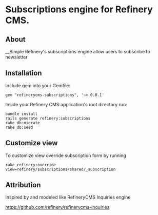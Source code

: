 # Subscriptions engine for Refinery CMS.

## About

__Simple Refinery's subscriptions engine allow users to subscribe to newsletter


## Installation

Include gem into your Gemfile:

    gem "refinerycms-subscriptions", '~> 0.0.1'

Inside your Refinery CMS application's root directory run:

    bundle install
    rails generate refinery:subscriptions
    rake db:migrate
    rake db:seed
    
## Customize view

To customize view override subscription form by running

    rake refinery:override view=refinery/subscriptions/shared/_subscription

## Attribution

Inspired by and modeled like RefineryCMS Inquiries engine

https://github.com/refinery/refinerycms-inquiries    
